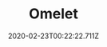 ---
templateKey: blog-post
featuredpost: false
date: 2020-02-23T00:22:22.711Z
title: Omelet
description: It's super fluffy. 
type: cooking
sellPrice: 125
energy: 100
health: 45
featuredimage: /img/Omelet.png
tags:
  - Egg
  - Milk
  - edible
---